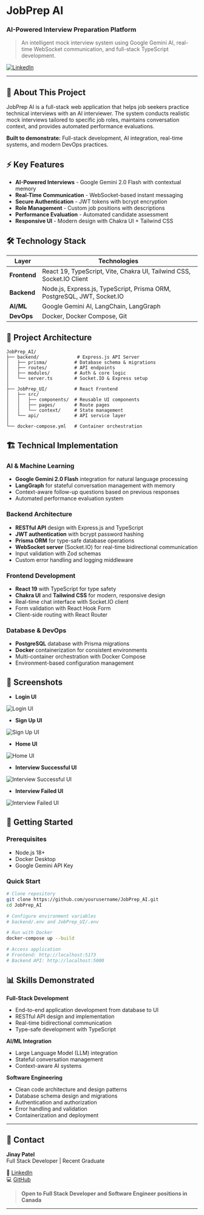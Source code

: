 # JobPrep AI
### AI-Powered Interview Preparation Platform

> An intelligent mock interview system using Google Gemini AI, real-time WebSocket communication, and full-stack TypeScript development.

[![LinkedIn](https://img.shields.io/badge/LinkedIn-Connect-blue)](https://www.linkedin.com/in/jinaypatel1634/)

---

## 💼 About This Project

JobPrep AI is a full-stack web application that helps job seekers practice technical interviews with an AI interviewer. The system conducts realistic mock interviews tailored to specific job roles, maintains conversation context, and provides automated performance evaluations.

**Built to demonstrate:** Full-stack development, AI integration, real-time systems, and modern DevOps practices.

## ⚡ Key Features

- **AI-Powered Interviews** - Google Gemini 2.0 Flash with contextual memory
- **Real-Time Communication** - WebSocket-based instant messaging
- **Secure Authentication** - JWT tokens with bcrypt encryption
- **Role Management** - Custom job positions with descriptions
- **Performance Evaluation** - Automated candidate assessment
- **Responsive UI** - Modern design with Chakra UI + Tailwind CSS

## 🛠️ Technology Stack

| Layer | Technologies |
|-------|-------------|
| **Frontend** | React 19, TypeScript, Vite, Chakra UI, Tailwind CSS, Socket.IO Client |
| **Backend** | Node.js, Express.js, TypeScript, Prisma ORM, PostgreSQL, JWT, Socket.IO |
| **AI/ML** | Google Gemini AI, LangChain, LangGraph |
| **DevOps** | Docker, Docker Compose, Git |

## 📁 Project Architecture

```
JobPrep_AI/
├── backend/              # Express.js API Server
│   ├── prisma/          # Database schema & migrations
│   ├── routes/          # API endpoints
│   ├── modules/         # Auth & core logic
│   └── server.ts        # Socket.IO & Express setup
│
├── JobPrep_UI/          # React Frontend
│   ├── src/
│   │   ├── components/  # Reusable UI components
│   │   ├── pages/       # Route pages
│   │   └── context/     # State management
│   └── api/             # API service layer
│
└── docker-compose.yml   # Container orchestration
```

## 🏗️ Technical Implementation

### AI & Machine Learning
- **Google Gemini 2.0 Flash** integration for natural language processing
- **LangGraph** for stateful conversation management with memory
- Context-aware follow-up questions based on previous responses
- Automated performance evaluation system

### Backend Architecture
- **RESTful API** design with Express.js and TypeScript
- **JWT authentication** with bcrypt password hashing
- **Prisma ORM** for type-safe database operations
- **WebSocket server** (Socket.IO) for real-time bidirectional communication
- Input validation with Zod schemas
- Custom error handling and logging middleware

### Frontend Development
- **React 19** with TypeScript for type safety
- **Chakra UI** and **Tailwind CSS** for modern, responsive design
- Real-time chat interface with Socket.IO client
- Form validation with React Hook Form
- Client-side routing with React Router

### Database & DevOps
- **PostgreSQL** database with Prisma migrations
- **Docker** containerization for consistent environments
- Multi-container orchestration with Docker Compose
- Environment-based configuration management

## 📸 Screenshots

- **Login UI**

![Login UI](Images/ss1.png)

- **Sign Up UI**

![Sign Up UI](Images/ss2.png)

- **Home UI**

![Home UI](Images/ss3.png)

- **Interview Successful UI**

![Interview Successful UI](Images/ss4.png)

- **Interview Failed UI**

![Interview Failed UI](Images/ss5.png)

## 🚀 Getting Started

### Prerequisites
- Node.js 18+
- Docker Desktop
- Google Gemini API Key

### Quick Start
```bash
# Clone repository
git clone https://github.com/yourusername/JobPrep_AI.git
cd JobPrep_AI

# Configure environment variables
# backend/.env and JobPrep_UI/.env

# Run with Docker
docker-compose up --build

# Access application
# Frontend: http://localhost:5173
# Backend API: http://localhost:5000
```


## 📊 Skills Demonstrated

**Full-Stack Development**
- End-to-end application development from database to UI
- RESTful API design and implementation
- Real-time bidirectional communication
- Type-safe development with TypeScript

**AI/ML Integration**
- Large Language Model (LLM) integration
- Stateful conversation management
- Context-aware AI systems

**Software Engineering**
- Clean code architecture and design patterns
- Database schema design and migrations
- Authentication and authorization
- Error handling and validation
- Containerization and deployment

---

## 👤 Contact

**Jinay Patel**  
Full Stack Developer | Recent Graduate

💼 [LinkedIn](https://www.linkedin.com/in/jinaypatel1634/)  
💻 [GitHub](https://github.com/Jinay1634)  

> **Open to Full Stack Developer and Software Engineer positions in Canada**

---


